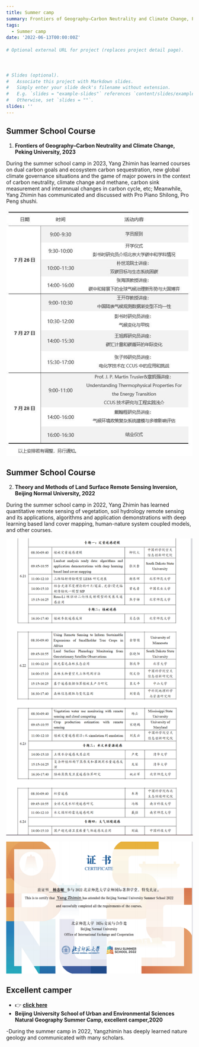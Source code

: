 ```yaml
---
title: Summer camp
summary: Frontiers of Geography–Carbon Neutrality and Climate Change, Peking University. Theory and Methods of Land Surface Remote Sensing Inversion, Beijing Normal University.
tags:
  - Summer camp
date: '2022-06-13T00:00:00Z'

# Optional external URL for project (replaces project detail page).



# Slides (optional).
#   Associate this project with Markdown slides.
#   Simply enter your slide deck's filename without extension.
#   E.g. `slides = "example-slides"` references `content/slides/example-slides.md`.
#   Otherwise, set `slides = ""`.
slides: ''
---
```

## Summer School Course

1. **Frontiers of Geography–Carbon Neutrality and Climate Change, Peking University, 2023**

During the summer school camp in 2023, Yang Zhimin has learned courses on dual carbon goals and ecosystem carbon sequestration, new global climate governance situations and the game of major powers in the context of carbon neutrality, climate change and methane, carbon sink measurement and interannual changes in carbon cycle, etc; Meanwhile, Yang Zhimin has communicated and discussed with Pro Piano Shilong, Pro Peng shushi.


![png](./index_2_0.png)


## Summer School Course

2. **Theory and Methods of Land Surface Remote Sensing Inversion, Beijing Normal University, 2022**

During the summer school camp in 2022, Yang Zhimin has learned quantitative remote sensing of vegetation, soil hydrology remote sensing and its applications, algorithms and application demonstrations with deep learning based land cover mapping, human-nature system coupled models, and other courses. 

![png](./index_3_0.png)


![png](./index_4_0.png)

## Excellent camper

- 👉 [**click here**](https://www.ues.pku.edu.cn/jyjx/yjsjy/zsxx/78b4f97757934aff9f559d29061a9f4d.htm)
- **Beijing University School of Urban and Environmental Sciences Natural Geography Summer Camp, excellent camper,2020**

-During the summer camp in 2022, Yangzhimin has deeply learned nature geology and communicated with many scholars.



